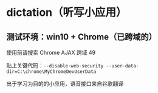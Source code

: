 # dictation（听写小应用）

## 测试环境：win10 + Chrome（已跨域的）

使用前请搜索 Chrome AJAX 跨域 49

贴上关键代码：`--disable-web-security --user-data-dir=C:\chrome\MyChromeDevUserData`

出于学习为目的的小应用，语音接口来自谷歌翻译
